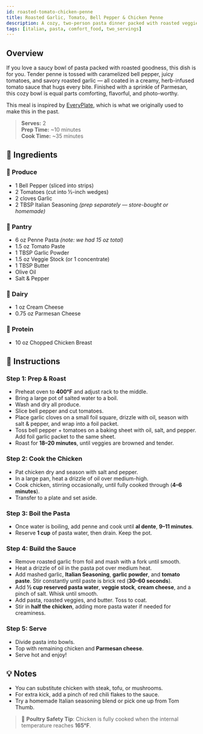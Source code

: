 ```yaml
---
id: roasted-tomato-chicken-penne
title: Roasted Garlic, Tomato, Bell Pepper & Chicken Penne
description: A cozy, two-person pasta dinner packed with roasted veggies, tender chicken, and a garlic-herb cream sauce.
tags: [italian, pasta, comfort_food, two_servings]
---
```


## Overview

If you love a saucy bowl of pasta packed with roasted goodness, this dish is for you. Tender penne is tossed with caramelized bell pepper, juicy tomatoes, and savory roasted garlic — all coated in a creamy, herb-infused tomato sauce that hugs every bite. Finished with a sprinkle of Parmesan, this cozy bowl is equal parts comforting, flavorful, and photo-worthy.

This meal is inspired by [EveryPlate], which is what we originally used to make this in the past.

> **Serves:** 2  
> **Prep Time:** ~10 minutes  
> **Cook Time:** ~35 minutes

## 🛒 Ingredients

### 🥬 Produce

- 1 Bell Pepper (sliced into strips)
- 2 Tomatoes (cut into ½-inch wedges)
- 2 cloves Garlic
- 2 TBSP Italian Seasoning _(prep separately — store-bought or homemade)_

### 🍝 Pantry

- 6 oz Penne Pasta _(note: we had 15 oz total)_
- 1.5 oz Tomato Paste
- 1 TBSP Garlic Powder
- 1.5 oz Veggie Stock (or 1 concentrate)
- 1 TBSP Butter
- Olive Oil
- Salt & Pepper

### 🧀 Dairy

- 1 oz Cream Cheese
- 0.75 oz Parmesan Cheese

### 🍗 Protein

- 10 oz Chopped Chicken Breast

## 🔪 Instructions

### **Step 1: Prep & Roast**

- Preheat oven to **400°F** and adjust rack to the middle.
- Bring a large pot of salted water to a boil.
- Wash and dry all produce.
- Slice bell pepper and cut tomatoes.
- Place garlic cloves on a small foil square, drizzle with oil, season with salt & pepper, and wrap into a foil packet.
- Toss bell pepper + tomatoes on a baking sheet with oil, salt, and pepper. Add foil garlic packet to the same sheet.
- Roast for **18–20 minutes**, until veggies are browned and tender.

### **Step 2: Cook the Chicken**

- Pat chicken dry and season with salt and pepper.
- In a large pan, heat a drizzle of oil over medium-high.
- Cook chicken, stirring occasionally, until fully cooked through (**4–6 minutes**).
- Transfer to a plate and set aside.

### **Step 3: Boil the Pasta**

- Once water is boiling, add penne and cook until **al dente**, **9–11 minutes**.
- Reserve **1 cup** of pasta water, then drain. Keep the pot.

### **Step 4: Build the Sauce**

- Remove roasted garlic from foil and mash with a fork until smooth.
- Heat a drizzle of oil in the pasta pot over medium heat.
- Add mashed garlic, **Italian Seasoning**, **garlic powder**, and **tomato paste**. Stir constantly until paste is brick red (**30–60 seconds**).
- Add **½ cup reserved pasta water**, **veggie stock**, **cream cheese**, and a pinch of salt. Whisk until smooth.
- Add pasta, roasted veggies, and butter. Toss to coat.
- Stir in **half the chicken**, adding more pasta water if needed for creaminess.

### **Step 5: Serve**

- Divide pasta into bowls.
- Top with remaining chicken and **Parmesan cheese**.
- Serve hot and enjoy!

## 💡 Notes

- You can substitute chicken with steak, tofu, or mushrooms.
- For extra kick, add a pinch of red chili flakes to the sauce.
- Try a homemade Italian seasoning blend or pick one up from Tom Thumb.

> 🧪 **Poultry Safety Tip**: Chicken is fully cooked when the internal temperature reaches **165°F**.

<!-- Links -->
[EveryPlate]: https://www.everyplate.com/recipes/roasted-garlic-tomato-and-chicken-penne-67e0cc9e7594446a7cdcb9ca
